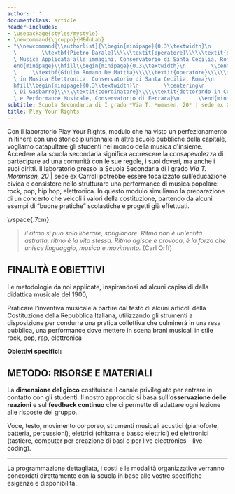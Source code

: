 ```yaml
---
author: ' '
documentclass: article
header-includes:
- \usepackage{styles/mystyle}
- \newcommand{\gruppo}{MEduLab}
- "\\newcommand{\\authorlist}{\\begin{minipage}{0.3\\textwidth}\n        \\centering\n\
  \        \\textbf{Pietro Barale}\\\\\\textit{operatore}\\\\\\textit{diplomato in\
  \ Musica Applicata alle immagini, Conservatorio di Santa Cecilia, Roma}\n      \\\
  end{minipage}\\hfill\\begin{minipage}{0.3\\textwidth}\n        \\centering\n   \
  \     \\textbf{Giulio Romano De Mattia}\\\\\\textit{operatore}\\\\\\textit{diplomato\
  \ in Musica Elettronica, Conservatorio di Santa Cecilia, Roma}\n      \\end{minipage}\\\
  hfill\\begin{minipage}{0.3\\textwidth}\n        \\centering\n        \\textbf{Marco\
  \ Di Gasbarro}\\\\\\textit{coordinatore}\\\\\\textit{dottorando in Composizione\
  \ e Performance Musicale, Conservatorio di Ferrara}\n      \\end{minipage}}"
subtitle: Scuola Secondaria di I grado *Via T. Mommsen, 20* | sede ex Carroll - 2025/2026
title: Play Your Rights
---
```


Con il laboratorio Play Your Rights, modulo che ha visto un perfezionamento in itinere con uno storico pluriennale in altre scuole pubbliche della capitale, vogliamo catapultare gli studenti nel mondo della musica d'insieme.
Accedere alla scuola secondaria significa accrescere la consapevolezza di partecipare ad
una comunità con le sue regole, i suoi doveri, ma anche i suoi diritti.
Il laboratorio presso la Scuola Secondaria di I grado *Via T. Mommsen, 20* | sede ex Carroll potrebbe essere focalizzato sull’educazione civica e
consistere nello strutturare una performance di musica popolare: rock, pop, hip hop, elettronica. In questo
modulo simuliamo la preparazione di un concerto che veicoli i valori della
costituzione, partendo da alcuni esempi di “buone pratiche” scolastiche e progetti già
effettuati.

\vspace{.7cm}

>*il ritmo si può solo liberare, sprigionare. Ritmo non è un'entità astratta, ritmo è la vita stessa. Ritmo agisce e provoca, è la forza che unisce linguaggio, musica e movimento.* (Carl Orff)



## FINALITÀ E OBIETTIVI

Le metodologie da noi applicate, inspirandosi ad alcuni capisaldi della didattica musicale del 1900,

Praticare l’inventiva musicale a partire dal testo di alcuni articoli della Costituzione della
Repubblica Italiana, utilizzando gli strumenti a disposizione per condurre una pratica
collettiva che culminerà in una resa pubblica, una performance dove mettere in scena brani
musicali in stile rock, pop, rap, elettronica

**Obiettivi specifici:**



## METODO: RISORSE E MATERIALI

La **dimensione del gioco** costituisce il canale privilegiato per entrare in contatto con gli studenti. Il nostro approccio si basa sull'**osservazione delle reazioni** e sul **feedback continuo** che ci permette di adattare ogni lezione alle risposte del gruppo.

Voce, testo, movimento corporeo, strumenti musicali acustici (pianoforte, batteria,
percussioni), elettrici (chitarra e basso elettrici) ed elettronici (tastiere, computer per
creazione di basi o per live electronics - live coding).




---

La programmazione dettagliata, i costi e le modalità organizzative verranno concordati direttamente con la scuola in base alle vostre specifiche esigenze e disponibilità.



